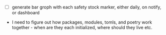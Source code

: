 - [ ] generate bar groph with each safety stock marker, either daily, on notify, or dashboard

- I need to figure out how packages, modules, tomls, and poetry work together - when are they each initialized, where should they live etc.